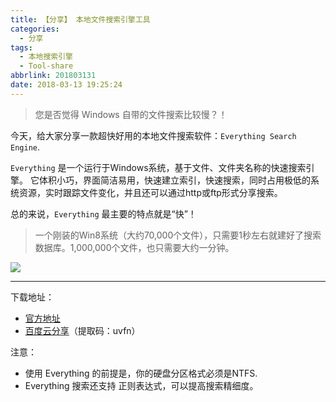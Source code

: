 ```yaml
---
title: 【分享】 本地文件搜索引擎工具
categories:
  - 分享
tags:
  - 本地搜索引擎
  - Tool-share
abbrlink: 201803131
date: 2018-03-13 19:25:24
---
```


>您是否觉得 Windows 自带的文件搜索比较慢？！

今天，给大家分享一款超快好用的本地文件搜索软件：`Everything Search Engine`.

`Everything` 是一个运行于Windows系统，基于文件、文件夹名称的快速搜索引擎。
它体积小巧，界面简洁易用，快速建立索引，快速搜索，同时占用极低的系统资源，实时跟踪文件变化，并且还可以通过http或ftp形式分享搜索。

总的来说，`Everything` 最主要的特点就是“快”！

>一个刚装的Win8系统（大约70,000个文件），只需要1秒左右就建好了搜索数据库。1,000,000个文件，也只需要大约一分钟。

![](https://i.loli.net/2019/02/22/5c6ff5e260114.png)

---

下载地址：
* [官方地址](http://www.voidtools.com/)
* [百度云分享](https://pan.baidu.com/s/17kSLxW6XFLdAuMJo2-CFcg)（提取码：uvfn）

注意：
* 使用 Everything 的前提是，你的硬盘分区格式必须是NTFS.
* Everything 搜索还支持 正则表达式，可以提高搜索精细度。